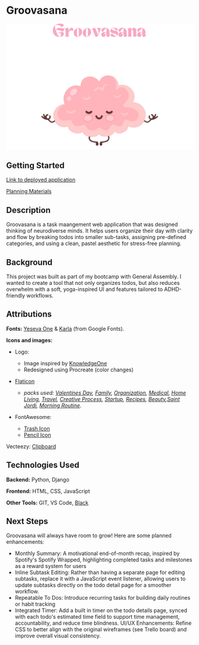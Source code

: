 # Groovasana
![Groovasana Logo](main_app/static/images/groovasana.png)

## **Getting Started** ##
[Link to deployed application](https://groovasana-2b1896f660ee.herokuapp.com/)

[Planning Materials](https://trello.com/b/sRjEU0UR/unit-4-project)

## **Description** ##
Groovasana is a task maangement web application that was designed thinking of neurodiverse minds. It helps users organize their day with clarity and flow by breaking todos into smaller sub-tasks, assigning pre-defined categories, and using a clean, pastel aesthetic for stress-free planning.

## **Background** ##
This project was built as part of my bootcamp with General Assembly. I wanted to create a tool that not only organizes todos, but also reduces overwhelm with a soft, yoga-inspired UI and features tailored to ADHD-friendly workflows.

## Attributions ##
**Fonts:** [Yeseva One](https://fonts.google.com/specimen/Yeseva+One) & [Karla](https://fonts.google.com/specimen/Karla) (from Google Fonts).

**Icons and images:**

- Logo:
    - Image inspired by [KnowledgeOne](https://knowledgeone.ca/how-to-help-your-brain-unplug/)
    - Redesigned using Procreate (color changes)

- [Flaticon](https://www.flaticon.com/)
    - *packs used: [Valentines Day]("https://www.flaticon.com/free-icons/love-and-romance"),
    [Family](https://www.flaticon.com/free-icon/family_2880566), [Organization](https://www.flaticon.com/free-icon/high-five_3300308), [Medical](https://www.flaticon.com/free-icon/heart_5641359), [Home Living](https://www.flaticon.com/free-icon/home_2478295), [Travel](https://www.flaticon.com/free-icon/travel_6159218), [Creative Process](https://www.flaticon.com/free-icon/idea_2099499), [Startup](https://www.flaticon.com/free-icon/briefcase_2169727), [Recipes](https://www.flaticon.com/free-icon/frying-pan_12055282),  [Beauty](https://www.flaticon.com/free-icon/candle_1941263),[Saint Jordi](https://www.flaticon.com/free-icon/books_15564257), [Morning Routine](https://www.flaticon.com/free-icon/to-do-list_6683919)*.

- FontAwesome:
    - [Trash Icon](https://fontawesome.com/icons/trash?s=solid)
    - [Pencil Icon](https://fontawesome.com/icons/pencil?f=classic&s=solid)

Vecteezy: [Clipboard](https://www.google.com/url?sa=i&url=https%3A%2F%2Fwww.vecteezy.com%2Fvector-art%2F6795707-cute-funny-clip-board-character-vector-hand-drawn-cartoon-kawaii-character-illustration-icon-isolated-on-white-background-clip-board-character-concept&psig=AOvVaw3pRdf04hMa0D1b9lJ_tqqk&ust=1753748507806000&source=images&cd=vfe&opi=89978449&ved=0CBYQjRxqFwoTCPjyi7mk3o4DFQAAAAAdAAAAABAW)

## Technologies Used ##
**Backend:** Python, Django

**Frontend:** HTML, CSS, JavaScript

**Other Tools:** GIT, VS Code, [Black](https://github.com/psf/black)

## Next Steps ##
Groovasana will always have room to grow! Here are some planned enhancements:

- Monthly Summary: A motivational end-of-month recap, inspired by Spotify's Spotify Wrapped, highlighting completed tasks and milestones as a reward system for users
- Inline Subtask Editing: Rather than having a separate page for editing subtasks, replace it with a JavaScript event listener, allowing users to update subtasks directly on the todo detail page for a smoother workflow.
- Repeatable To Dos: Introduce recurring tasks for building daily routines or habit tracking
- Integrated Timer: Add a built in timer on the todo details page, synced with each todo's estimated time field to support time management, accountability, and reduce time blindness.
UI/UX Enhancements: Refine CSS to better align with the original wireframes (see Trello board) and improve overall visual consistency.

